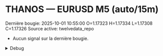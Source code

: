 # THANOS — EURUSD M5 (auto/15m)
Dernière bougie: 2025-10-01 10:55:00  O=1.17323  H=1.17334  L=1.17308  C=1.17326
Source active: twelvedata_repo

- Aucun signal sur la dernière bougie.

<details><summary>Debug</summary>

- TD_API_KEY manquant.

</details>